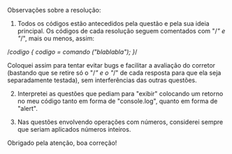 Observações sobre a resolução: 

1. Todos os códigos estão antecedidos pela questão e pela sua ideia principal. Os códigos de cada resolução seguem comentados com "/*" e "*/", mais ou menos, assim:

/*codigo {
  codigo = comando ("blablabla");
}*/

Coloquei assim para tentar evitar bugs e facilitar a avaliação do corretor (bastando que se retire só o "/*" e o "*/" de cada resposta para que ela seja separadamente testada), sem interferências das outras questões.

2. Interpretei as questões que pediam para "exibir" colocando um retorno no meu código tanto em forma de "console.log", quanto em forma de "alert".

3. Nas questões envolvendo operações com números, considerei sempre que seriam aplicados números inteiros.

Obrigado pela atenção, boa correção!
